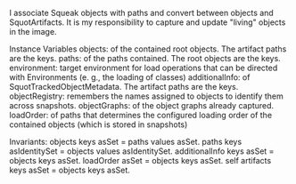 I associate Squeak objects with paths and convert between objects and SquotArtifacts. It is my responsibility to capture and update "living" objects in the image.

Instance Variables
	objects:				<Dictionary> of the contained root objects. The artifact paths are the keys.
	paths:				<Dictionary> of the paths contained. The root objects are the keys.
	environment:		<Environment> target environment for load operations that can be directed with Environments (e. g., the loading of classes)
	additionalInfo:		<Dictionary> of SquotTrackedObjectMetadata. The artifact paths are the keys.
	objectRegistry:		<SquotObjectRegistry> remembers the names assigned to objects to identify them across snapshots.
	objectGraphs:		<Dictionary> of the object graphs already captured.
	loadOrder:			<SequenceableCollection> of paths that determines the configured loading order of the contained objects (which is stored in snapshots)

Invariants:
	objects keys asSet = paths values asSet.
	paths keys asIdentitySet = objects values asIdentitySet.
	additionalInfo keys asSet = objects keys asSet.
	loadOrder asSet = objects keys asSet.
	self artifacts keys asSet = objects keys asSet.